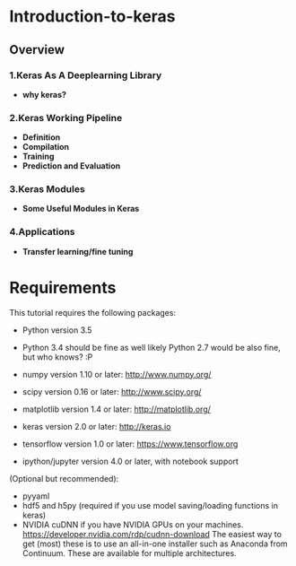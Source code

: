 # Introduction-to-keras
## Overview

### 1.Keras As A Deeplearning Library 
   * __why keras?__
   
###  2.Keras Working Pipeline 
   * __Definition__ 
   * __Compilation__ 
   * __Training__ 
   * __Prediction and Evaluation__
   
### 3.Keras Modules
   * __Some Useful Modules in Keras__
   
### 4.Applications
   * __Transfer learning/fine tuning__
   
# Requirements
This tutorial requires the following packages:

* Python version 3.5

* Python 3.4 should be fine as well
likely Python 2.7 would be also fine, but who knows? :P
* numpy version 1.10 or later: http://www.numpy.org/

* scipy version 0.16 or later: http://www.scipy.org/

* matplotlib version 1.4 or later: http://matplotlib.org/

* keras version 2.0 or later: http://keras.io

* tensorflow version 1.0 or later: https://www.tensorflow.org

* ipython/jupyter version 4.0 or later, with notebook support

(Optional but recommended):

* pyyaml
* hdf5 and h5py (required if you use model saving/loading functions in keras)
* NVIDIA cuDNN if you have NVIDIA GPUs on your machines. https://developer.nvidia.com/rdp/cudnn-download
The easiest way to get (most) these is to use an all-in-one installer such as Anaconda from Continuum. These are available for multiple architectures.
